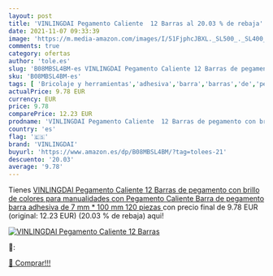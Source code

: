 ```yaml
---
layout: post
title: 'VINLINGDAI Pegamento Caliente  12 Barras al 20.03 % de rebaja'
date: 2021-11-07 09:33:39
image: 'https://m.media-amazon.com/images/I/51FjphcJBXL._SL500_._SL400_.jpg'
comments: true
category: ofertas
author: 'tole.es'
slug: 'B08MBSL4BM-es VINLINGDAI Pegamento Caliente 12 Barras de pegamento con...'
sku: 'B08MBSL4BM-es'
tags: [ 'Bricolaje y herramientas','adhesiva','barra','barras','de','pegamento','vinlingdai', ]
actualPrice: 9.78 EUR
currency: EUR
price: 9.78
comparePrice: 12.23 EUR
prodname: 'VINLINGDAI Pegamento Caliente  12 Barras de pegamento con brillo de colores  para manualidades con Pegamento Caliente  Barra de pegamento  barra adhesiva de 7 mm * 100 mm  120 piezas '
country: 'es'
flag: '🇪🇸'
brand: 'VINLINGDAI'
buyurl: 'https://www.amazon.es/dp/B08MBSL4BM/?tag=tolees-21'
descuento: '20.03'
average: '9.78'
---
```


Tienes [VINLINGDAI Pegamento Caliente  12 Barras de pegamento con brillo de colores  para manualidades con Pegamento Caliente  Barra de pegamento  barra adhesiva de 7 mm * 100 mm  120 piezas ](https://www.amazon.es/dp/B08MBSL4BM/?tag=tolees-21) con precio final de  9.78 EUR (original: 12.23 EUR) (20.03 %  de rebaja) aqui!

[![VINLINGDAI Pegamento Caliente  12 Barras](https://m.media-amazon.com/images/I/51FjphcJBXL._SL500_._SL400_.jpg)](https://www.amazon.es/dp/B08MBSL4BM/?tag=tolees-21)

🔎:


[🛒 Comprar!!!](https://www.amazon.es/dp/B08MBSL4BM/?tag=tolees-21)
